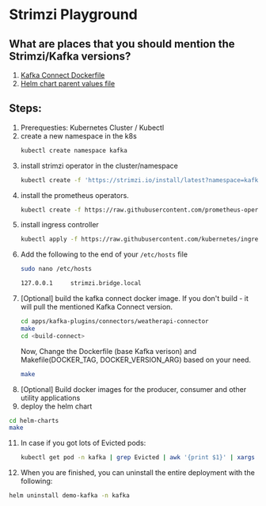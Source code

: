 # Strimzi Playground


## What are places that you should mention the Strimzi/Kafka versions?
1. [Kafka Connect Dockerfile](build-connect/Dockerfile)
2. [Helm chart parent values file](helm-charts/values.yaml)


## Steps:
1. Prerequesties: Kubernetes Cluster / Kubectl 
2. create a new namespace in the k8s
   ```bash
   kubectl create namespace kafka
   ```
3. install strimzi operator in the cluster/namespace
   ```bash
   kubectl create -f 'https://strimzi.io/install/latest?namespace=kafka' -n kafka
   ```
4. install the prometheus operators.
   ```bash
   kubectl create -f https://raw.githubusercontent.com/prometheus-operator/prometheus-operator/master/bundle.yaml -n kafka
   ```
5. install ingress controller
   ```bash
   kubectl apply -f https://raw.githubusercontent.com/kubernetes/ingress-nginx/controller-v1.3.0/deploy/static/provider/cloud/deploy.yaml
   ```
6. Add the following to the end of your `/etc/hosts` file
   ```bash
   sudo nano /etc/hosts
   ```
   ```txt
   127.0.0.1     strimzi.bridge.local
   ```
7. [Optional] build the kafka connect docker image. If you don't build - it will pull the mentioned Kafka Connect version.
   ```bash
   cd apps/kafka-plugins/connectors/weatherapi-connector
   make
   cd <build-connect>
   ```
   Now, Change the Dockerfile (base Kafka verison) and Makefile(DOCKER_TAG, DOCKER_VERSION_ARG) based on your need. 
   ```bash
   make
   ```
8. [Optional] Build docker images for the producer, consumer and other utility applications
9.  deploy the helm chart
   ```bash
   cd helm-charts
   make
   ```
11. In case if you got lots of Evicted pods:
    ```bash
    kubectl get pod -n kafka | grep Evicted | awk '{print $1}' | xargs kubectl delete pod -n kafka
    ```
12. When you are finished, you can uninstall the entire deployment with the following:
   ```bash
   helm uninstall demo-kafka -n kafka
   ```